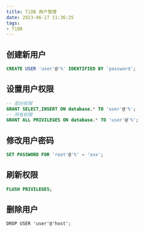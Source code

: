 ```yaml
---
title: TiDB 用户管理
date: 2023-06-27 11:36:25
tags:
- TiDB
---
```




## 创建新用户

```sql	
CREATE USER 'user'@'%' IDENTIFIED BY 'password';
```



## 设置用户权限

```sql
-- 部分权限
GRANT SELECT,INSERT ON database.* TO 'user'@'%';
-- 所有权限
GRANT ALL PRIVILEGES ON database.* TO 'user'@'%';
```



## 修改用户密码

```sql
SET PASSWORD FOR 'root'@'%' = 'xxx';
```



## 刷新权限

```sql
FLUSH PRIVILEGES;
```



## 删除用户

```mysql
DROP USER 'user'@'host';
```

